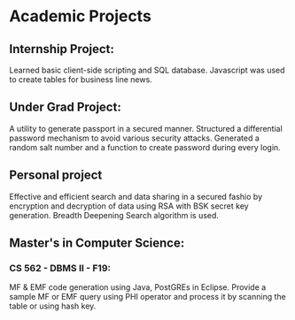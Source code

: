 # Academic Projects
## Internship Project: 
Learned basic client-side scripting and SQL database. Javascript was used to create tables for business line news. 
## Under Grad Project: 
A utility to generate passport in a secured manner. Structured a differential password mechanism to avoid various security attacks. Generated a random salt number and a function to create password during every login.
## Personal project
Effective and efficient search and data sharing in a secured fashio by encryption and decryption of data using RSA with BSK secret key generation. Breadth Deepening Search algorithm is used.
## Master's in Computer Science: 
### CS 562 - DBMS II - F19: 
MF & EMF code generation using Java, PostGREs in Eclipse. Provide a sample MF or EMF query using PHI operator and process it by scanning the table or using hash key.
